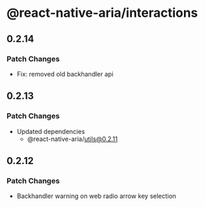 # @react-native-aria/interactions

## 0.2.14

### Patch Changes

- Fix: removed old backhandler api

## 0.2.13

### Patch Changes

- Updated dependencies
  - @react-native-aria/utils@0.2.11

## 0.2.12

### Patch Changes

- Backhandler warning on web
  radio arrow key selection
